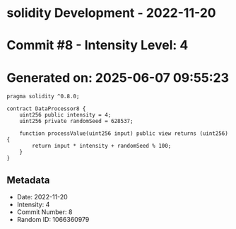 ﻿# solidity Development - 2022-11-20
# Commit #8 - Intensity Level: 4
# Generated on: 2025-06-07 09:55:23
```solidity
pragma solidity ^0.8.0;

contract DataProcessor8 {
    uint256 public intensity = 4;
    uint256 private randomSeed = 628537;

    function processValue(uint256 input) public view returns (uint256) {
        return input * intensity + randomSeed % 100;
    }
}
```
## Metadata
- Date: 2022-11-20
- Intensity: 4
- Commit Number: 8
- Random ID: 1066360979
